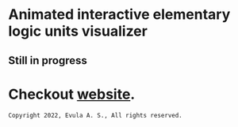 # Animated interactive elementary logic units visualizer

## Still in progress

# Checkout [website](https://bootyass.github.io/Logicer/).

```
Copyright 2022, Evula A. S., All rights reserved.
```
